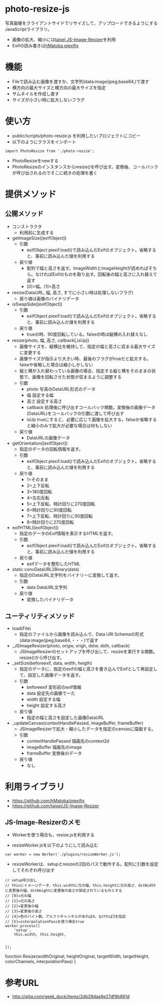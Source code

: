 # photo-resize-js
写真画像をクライアントサイドでリサイズして、アップロードできるようにするJavaScriptライブラリ。

- 画像の拡大、縮小には[taisel JS-Image-Resizer](https://github.com/taisel/JS-Image-Resizer)を利用
- Exifの読み書きは[hMatoba piexifjs](https://github.com/hMatoba/piexifjs)

# 機能
- Fileで読み込む画像を渡すか、文字列(data:image/jpeg;base64,)で渡す
- 横方向の最大サイズと横方向の最大サイズを指定
- サムネイルを作成し直す
- サイズが小さい時に拡大しないフラグ

# 使い方
- public/scripts/photo-resize.js を利用したいプロジェクトにコピー
- 以下のようにクラスをインポート
```
import PhotoResize from './photo-resize';
```
- PhotoResizeをnewする
- PhotoResizeのインスタンスからresize()を呼び出す。変換後、コールバックが呼び出されるのでそこに続きの処理を書く


# 提供メソッド
## 公開メソッド
- コンストラクタ
  - 利用前に生成する
- getImageSize([exifObject])
  - 引数
    - exifObject piexif.load()で読み込んだExifのオブジェクト。省略すると、事前に読み込んだ値を利用する
  - 戻り値
    - 配列で幅と高さを返す。ImageWidthとImageHeightが読めればそちら。なければExifのものを取り出す。回転後の幅と高さに入れ替えて返す
    - [0]=幅。[1]=高さ
- resize(DataURL, 幅, 高さ, すでに小さい時は処理しないフラグ)
  - 戻り値は画像のバイナリデータ
- isSwapSide([exifObject])
  - 引数
    - exifObject piexif.load()で読み込んだExifのオブジェクト。省略すると、事前に読み込んだ値を利用する
  - 戻り値
    - trueの時、90度回転している。falseの時は縦横の入れ替えなし
- resize(photo, 幅, 高さ, callback[,isUp])
  - 画像サイズを、縦横比を維持して、指定の幅と高さに収まる最大サイズに変更する
  - 画像サイズが指示より大きい時、最後のフラグがtrueだと拡大する。falseや省略した場合は縮小しかしない
  - 縦と横が入れ替わっている画像の場合、指定する縦と横をそのままの状態で、画像を回転させた状態が収まるように調整する
  - 引数
    - photo 写真のDataURL形式のデータ
    - 幅 設定する幅
    - 高さ 設定する高さ
    - callback 処理後に呼び出すコールバック関数。変換後の画像データ(DataURL)をコールバックの引数に渡して呼び出す
    - isUp trueにすると、必要に応じて画像を拡大する。falseか省略すると縮小のみで拡大が必要な場合は何もしない
  - 戻り値
    - DataURLの画像データ
- getOrientation([exifObject])
  - 指定のデータの回転情報を返す。
  - 引数
    - exifObject piexif.load()で読み込んだExifのオブジェクト。省略すると、事前に読み込んだ値を利用する
  - 戻り値
    - 1=そのまま
    - 2=上下反転
    - 3=180度回転
    - 4=左右反転
    - 5=上下反転、時計回りに270度回転
    - 6=時計回りに90度回転
    - 7=上下反転、時計回りに90度回転
    - 8=時計回りに270度回転
- exifHTML([exifObject])
  - 指定のデータのExif情報を表示するHTMLを返す。
  - 引数
    - exifObject piexif.load()で読み込んだExifのオブジェクト。省略すると、事前に読み込んだ値を利用する
  - 戻り値
    - exifデータを整形したHTML
- static convDataURL2Binary(data)
  - 指定のDataURL文字列をバイナリーに変換して返す。
  - 引数
    - data DataURL文字列
  - 戻り値
    - 変換したバイナリデータ

  
## ユーティリティメソッド
- load(File)
  - 指定のファイルから画像を読み込んで、Data URI Schemaの形式(data:image/jpeg;base64,・・・)で返す
- _JSImageResizer(photo, origw, origh, dstw, dsth, callback)
  - JSImageResizerのセットアップを呼び出して、resizeを実行する関数。resize()から呼び出す。
- _setSize(beforeexif, data, width, heigth)
  - 指定のデータに、指定のexifの幅と高さを書き込んでExifとして再設定して、設定した画像データを返す。
  - 引数
    - beforeexif 変形前のexif情報
    - data 設定先の画像でーた
    - width 設定する幅
    - height 設定する高さ
  - 戻り値
    - 指定の幅と高さを設定した画像DataURL
- _updateCanvas(contextHandlePassed, imageBuffer, frameBuffer)
  - JSImageResizerで拡大・縮小したデータを指定のcanvasに描画する。
  - 引数
    - contextHandlePassed 描画先のcontext2d
    - imageBuffer 描画先のimage
    - frameBuffer 変換後のデータ
  - 戻り値
    - なし

# 利用ライブラリ
- https://github.com/hMatoba/piexifjs
- https://github.com/taisel/JS-Image-Resizer

## JS-Image-Resizerのメモ
- Workerを使う場合も、resize.jsを利用する



- resizeWorker.jsを以下のようにして読み込む
```
var worker = new Worker('./plugins/resizeWorker.js');
```
- resizeWorkerは、setupとresizeの2回のパスで動作する。配列に引数を設定してそれぞれ呼び出す
```
// setup呼び出し
// thisにイメージデータ、this.widthに元の幅、this.heightに元の高さ、dstWidthに変更後の幅、dstHeightに変更後の高さが設定されているものとする
// [0]=元の幅
// [1]=元の高さ
// [2]=変更後の幅
// [3]=変更後の高さ
// [4]=色のバイト数。アルファチャンネルがあれば4。なければ3を指定
// [5]=interpolationPassを使う場合true
worker.process([
    'setup',
    this.width, this.height,


]);
```
function Resize(widthOriginal, heightOriginal, targetWidth, targetHeight, colorChannels, interpolationPass) {

# 参考URL
- http://qiita.com/geek_duck/items/2db28daa9e27df9b861d

